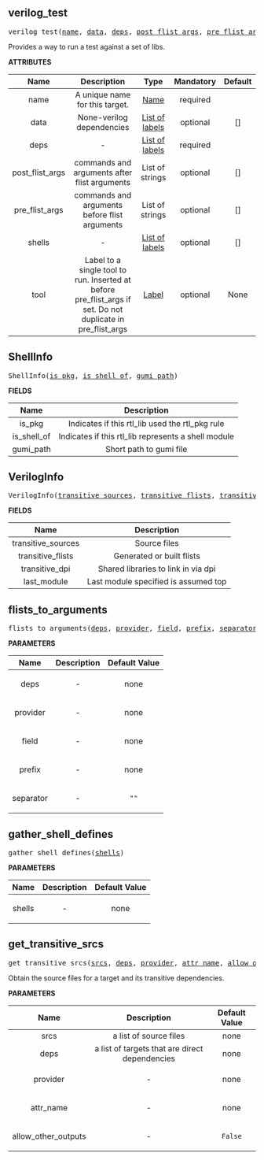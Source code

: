 <!-- Generated with Stardoc: http://skydoc.bazel.build -->

<a name="#verilog_test"></a>

## verilog_test

<pre>
verilog_test(<a href="#verilog_test-name">name</a>, <a href="#verilog_test-data">data</a>, <a href="#verilog_test-deps">deps</a>, <a href="#verilog_test-post_flist_args">post_flist_args</a>, <a href="#verilog_test-pre_flist_args">pre_flist_args</a>, <a href="#verilog_test-shells">shells</a>, <a href="#verilog_test-tool">tool</a>)
</pre>

Provides a way to run a test against a set of libs.

**ATTRIBUTES**


| Name  | Description | Type | Mandatory | Default |
| :-------------: | :-------------: | :-------------: | :-------------: | :-------------: |
| name |  A unique name for this target.   | <a href="https://bazel.build/docs/build-ref.html#name">Name</a> | required |  |
| data |  None-verilog dependencies   | <a href="https://bazel.build/docs/build-ref.html#labels">List of labels</a> | optional | [] |
| deps |  -   | <a href="https://bazel.build/docs/build-ref.html#labels">List of labels</a> | required |  |
| post_flist_args |  commands and arguments after flist arguments   | List of strings | optional | [] |
| pre_flist_args |  commands and arguments before flist arguments   | List of strings | optional | [] |
| shells |  -   | <a href="https://bazel.build/docs/build-ref.html#labels">List of labels</a> | optional | [] |
| tool |  Label to a single tool to run. Inserted at before pre_flist_args if set. Do not duplicate in pre_flist_args   | <a href="https://bazel.build/docs/build-ref.html#labels">Label</a> | optional | None |


<a name="#ShellInfo"></a>

## ShellInfo

<pre>
ShellInfo(<a href="#ShellInfo-is_pkg">is_pkg</a>, <a href="#ShellInfo-is_shell_of">is_shell_of</a>, <a href="#ShellInfo-gumi_path">gumi_path</a>)
</pre>



**FIELDS**


| Name  | Description |
| :-------------: | :-------------: |
| is_pkg |  Indicates if this rtl_lib used the rtl_pkg rule    |
| is_shell_of |  Indicates if this rtl_lib represents a shell module    |
| gumi_path |  Short path to gumi file    |


<a name="#VerilogInfo"></a>

## VerilogInfo

<pre>
VerilogInfo(<a href="#VerilogInfo-transitive_sources">transitive_sources</a>, <a href="#VerilogInfo-transitive_flists">transitive_flists</a>, <a href="#VerilogInfo-transitive_dpi">transitive_dpi</a>, <a href="#VerilogInfo-last_module">last_module</a>)
</pre>



**FIELDS**


| Name  | Description |
| :-------------: | :-------------: |
| transitive_sources |  Source files    |
| transitive_flists |  Generated or built flists    |
| transitive_dpi |  Shared libraries to link in via dpi    |
| last_module |  Last module specified is assumed top    |


<a name="#flists_to_arguments"></a>

## flists_to_arguments

<pre>
flists_to_arguments(<a href="#flists_to_arguments-deps">deps</a>, <a href="#flists_to_arguments-provider">provider</a>, <a href="#flists_to_arguments-field">field</a>, <a href="#flists_to_arguments-prefix">prefix</a>, <a href="#flists_to_arguments-separator">separator</a>)
</pre>



**PARAMETERS**


| Name  | Description | Default Value |
| :-------------: | :-------------: | :-------------: |
| deps |  <p align="center"> - </p>   |  none |
| provider |  <p align="center"> - </p>   |  none |
| field |  <p align="center"> - </p>   |  none |
| prefix |  <p align="center"> - </p>   |  none |
| separator |  <p align="center"> - </p>   |  <code>""</code> |


<a name="#gather_shell_defines"></a>

## gather_shell_defines

<pre>
gather_shell_defines(<a href="#gather_shell_defines-shells">shells</a>)
</pre>



**PARAMETERS**


| Name  | Description | Default Value |
| :-------------: | :-------------: | :-------------: |
| shells |  <p align="center"> - </p>   |  none |


<a name="#get_transitive_srcs"></a>

## get_transitive_srcs

<pre>
get_transitive_srcs(<a href="#get_transitive_srcs-srcs">srcs</a>, <a href="#get_transitive_srcs-deps">deps</a>, <a href="#get_transitive_srcs-provider">provider</a>, <a href="#get_transitive_srcs-attr_name">attr_name</a>, <a href="#get_transitive_srcs-allow_other_outputs">allow_other_outputs</a>)
</pre>

Obtain the source files for a target and its transitive dependencies.

**PARAMETERS**


| Name  | Description | Default Value |
| :-------------: | :-------------: | :-------------: |
| srcs |  a list of source files   |  none |
| deps |  a list of targets that are direct dependencies   |  none |
| provider |  <p align="center"> - </p>   |  none |
| attr_name |  <p align="center"> - </p>   |  none |
| allow_other_outputs |  <p align="center"> - </p>   |  <code>False</code> |


